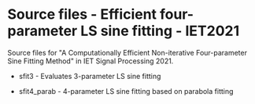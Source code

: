 # Source files - Efficient four-parameter LS sine fitting - IET2021
Source files for "A Computationally Efficient Non-iterative Four-parameter Sine Fitting Method" in IET Signal Processing 2021.

- sfit3 - Evaluates 3-parameter LS sine fitting

- sfit4_parab -  4-parameter LS sine fitting based on parabola fitting
